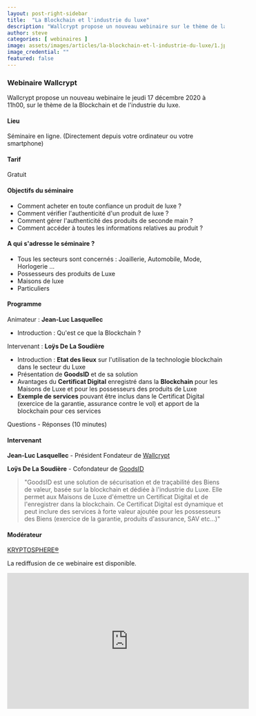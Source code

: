 ```yaml
---
layout: post-right-sidebar
title:  "La Blockchain et l'industrie du luxe"
description: "Wallcrypt propose un nouveau webinaire sur le thème de la Blockchain et de l'industrie du luxe."
author: steve
categories: [ webinaires ]
image: assets/images/articles/la-blockchain-et-l-industrie-du-luxe/1.jpg
image_credential: "" 
featured: false
---
```


### Webinaire Wallcrypt

Wallcrypt propose un nouveau webinaire le jeudi 17 décembre 2020 à 11h00, sur le thème de la Blockchain et de l'industrie du luxe.

#### Lieu

Séminaire en ligne. (Directement depuis votre ordinateur ou votre smartphone)

#### Tarif

Gratuit

#### Objectifs du séminaire

- Comment acheter en toute confiance un produit de luxe ?
- Comment vérifier l'authenticité d'un produit de luxe ?
- Comment gérer l'authenticité des produits de seconde main ?
- Comment accéder à toutes les informations relatives au produit ?


#### A qui s'adresse le séminaire ?

- Tous les secteurs sont concernés : Joaillerie, Automobile, Mode, Horlogerie ...
- Possesseurs des produits de Luxe
- Maisons de luxe
- Particuliers

#### Programme

Animateur : **Jean-Luc Lasquellec**

- Introduction : Qu'est ce que la Blockchain ?

Intervenant : **Loÿs De La Soudière**

- Introduction : **Etat des lieux** sur l'utilisation de la technologie blockchain dans le secteur du Luxe
- Présentation de **GoodsID** et de sa solution
- Avantages du **Certificat Digital** enregistré dans la **Blockchain** pour les Maisons de Luxe et pour les possesseurs des produits de Luxe
- **Exemple de services** pouvant être inclus dans le Certificat Digital (exercice de la garantie, assurance contre le vol) et apport de la blockchain pour ces services

Questions - Réponses (10 minutes)

#### Intervenant

**Jean-Luc Lasquellec** - Président Fondateur de [Wallcrypt](https://wallcrypt.com/)

**Loÿs De La Soudière** - Cofondateur de [GoodsID](https://goodsid.io/) 

> "GoodsID est une solution de sécurisation et de traçabilité des Biens de valeur, basée sur la blockchain et dédiée à l'industrie du Luxe. Elle permet aux Maisons de Luxe d'émettre un Certificat Digital et de l'enregistrer dans la blockchain. Ce Certificat Digital est dynamique et peut inclure des services à forte valeur ajoutée pour les possesseurs des Biens (exercice de la garantie, produits d'assurance, SAV etc...)"

#### Modérateur

[KRYPTOSPHERE®](https://kryptosphere.org/)

La rediffusion de ce webinaire est disponible.
<iframe width="560" height="315" src="https://www.youtube.com/embed/Mo1IONzsxWk" frameborder="0" allow="accelerometer; autoplay; clipboard-write; encrypted-media; gyroscope; picture-in-picture" allowfullscreen></iframe>